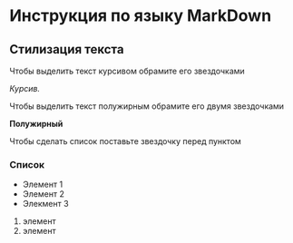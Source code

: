 # Инструкция по языку MarkDown

## Стилизация текста
Чтобы выделить текст курсивом обрамите его звездочками

*Курсив.*

Чтобы выделить текст полужирным обрамите его двумя звездочками

**Полужирный**

Чтобы сделать список поставьте звездочку перед пунктом
### Список
* Элемент 1
* Элемент 2
* Элекмент 3

1. элемент
2. элемент